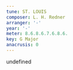 ```yaml
---
tune: ST. LOUIS
composer: L. H. Redner
arranger: '-'
year: '-'
meter: 8.6.8.6.7.6.8.6.
key: G Major
anacrusis: 0
---
```

undefined